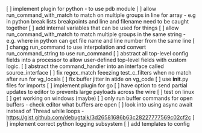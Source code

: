 [ ] implement plugin for python - to use pdb module
[ ] allow run_command_with_match to match on multiple groups in line for array - e.g in python break lists breakpoints and line and filename need to be caught together
[ ] add internal variables that can be used for things
[ ] allow run_command_with_match to match multiple groups in the same string - e.g. where in python can get file name and line number from the same line
[ ] changg run_command to use interpolation and convert run_command_string to use run_command
[ ] abstract all top-level config fields into a processor to allow user-defined top-level fields with custom logic.
[ ] abstract the command_handler into an interface called source_interface
[ ] fix regex_match feeezing test_c_filters when no match after run for vg_locals
[ ] fix buffer jitter in atide on vg_code
[ ] use __init__.py files for imports
[ ] implement plugin for go
[ ] have option to send partial updates to editor to prevents large payloads across the wire
[ ] test on linux
[ ] get working on windows (maybe)
[ ] only run buffer commands for open buffers - check editor what buffers are open
[ ] look into using async await instead of Thread while loops - https://gist.github.com/debugtalk/3d26581686b63c28227777569c02cf2c
[ ] implement correct python logging subsystem
[ ] add templates to config
